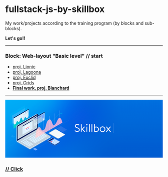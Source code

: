 # fullstack-js-by-skillbox

My work/projects according to the training program (by blocks and sub-blocks).

**Let's go!!**

---

### Block: Web-layout "Basic level" // start

- [proj. Lionic](https://s2kdev.github.io/fullstack-js-by-skillbox/Core_Courses/2_Web_Layout_Basic_Level/18_Animation/18_5_Ready-made_solutions)
- [proj. Lagoona](https://s2kdev.github.io/fullstack-js-by-skillbox/2_Web_Layout_Basic_Level/11_Advanced_CSS_Part_2/11_11_Practical_Work_11_Advanced_CSS)
- [proj. Euclid](https://s2kdev.github.io/fullstack-js-by-skillbox/Core_Courses/2_Web_Layout_Basic_Level/16_Cross_Browser/16_7_Practical_Work_16_Cross_Browser)
- [proj. Grids](https://s2kdev.github.io/fullstack-js-by-skillbox/Core_Courses/2_Web_Layout_Basic_Level/17_Grids/17_7_Practical_Work_17_Grids_v2)
- [**Final work, proj. Blanchard**](https://s2kdev.github.io/fullstack-js-by-skillbox/Core_Courses/2_Web_Layout_Basic_Level/20_Final_work)

---

![Skillbox](Core_Courses/My_Ex/Images/skillbox.png)

### [// Click](https://go.redav.online/27b5ac6222df4e81)
